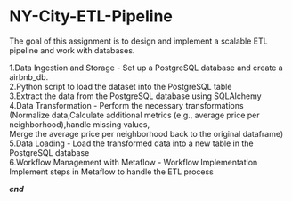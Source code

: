 # NY-City-ETL-Pipeline
The goal of this assignment is to design and implement a scalable ETL pipeline and work with databases.

1.Data Ingestion and Storage - Set up a PostgreSQL database and create a airbnb_db.<Br>
2.Python script to load the dataset into the PostgreSQL table<br>
3.Extract the data from the PostgreSQL database using SQLAlchemy<br>
4.Data Transformation - Perform the necessary transformations<br>
(Normalize data,Calculate additional metrics (e.g., average price per neighborhood),handle missing values,<br>
Merge the average price per neighborhood back to the original dataframe)<br>
5.Data Loading - Load the transformed data into a new table in the PostgreSQL database<br>
6.Workflow Management with Metaflow - Workflow Implementation<br>
Implement steps in Metaflow to handle the ETL process<br>

***end***
